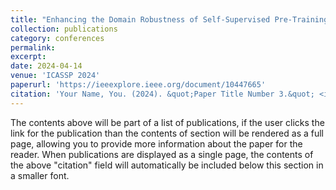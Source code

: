 ```yaml
---
title: "Enhancing the Domain Robustness of Self-Supervised Pre-Training with Synthetic Images"
collection: publications
category: conferences
permalink: 
excerpt: 
date: 2024-04-14
venue: 'ICASSP 2024'
paperurl: 'https://ieeexplore.ieee.org/document/10447665'
citation: 'Your Name, You. (2024). &quot;Paper Title Number 3.&quot; <i>GitHub Journal of Bugs</i>. 1(3).'
---
```


The contents above will be part of a list of publications, if the user clicks the link for the publication than the contents of section will be rendered as a full page, allowing you to provide more information about the paper for the reader. When publications are displayed as a single page, the contents of the above "citation" field will automatically be included below this section in a smaller font.
